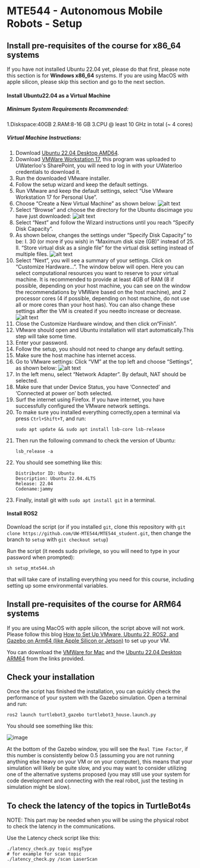 # MTE544 - Autonomous Mobile Robots - Setup

## Install pre-requisites of the course for x86_64 systems
If you have not installed Ubuntu 22.04 yet, please do that first, please note this section is for **Windows x86_64** systems. If you are using MacOS with apple silicon, please skip this section and go to the next section.
#### Install Ubuntu22.04 as a Virtual Machine
##### Minimum System Requirements Recommended:
1.Diskspace:40GB
2.RAM:8-16 GB
3.CPU @ least 10 GHz in total (~ 4 cores)

##### Virtual Machine Instructions:
1. Download [Ubuntu 22.04 Desktop AMD64](https://releases.ubuntu.com/jammy/ubuntu-22.04.5-desktop-amd64.iso).
2. Download [VMWare Workstation 17](https://uofwaterloo-my.sharepoint.com/:u:/g/personal/m3ning_uwaterloo_ca/EYJ_HOFWwVZDp08AP8_M--EB3E3R30MSqH53rXgQJeGu2A?e=umutFn), this program was uploaded to UWaterloo's SharePoint, you will need to log in with your UWaterloo credentials to download it.
3. Run the downloaded VMware installer.
4. Follow the setup wizard and keep the default settings.
5. Run VMware and keep the default settings, select “Use VMware Workstation 17 for Personal Use”.
6. Choose “Create a New Virtual Machine” as shown below:
    ![alt text](./figs/image-1.png)
7. Select “Browse” and choose the directory for the Ubuntu discimage you have just downloaded:
    ![alt text](./figs/image-2.png)
8. Select “Next” and follow the Wizard instructions until you reach “Specify Disk Capacity”.
9. As shown below, changes the settings under “Specify Disk Capacity” to be:
    I. 30 (or more if you wish) in “Maximum disk size (GB)” instead of 25.
    II. “Store virtual disk as a single file” for the virtual disk setting instead of multiple files.
    ![alt text](./figs/image-3.png)
10. Select “Next”, you will see a summary of your settings. Click on “Customize Hardware…”. The window below will open. Here you can select computational resources you want to reserve to your virtual machine. It is recommended to provide at least 4GB of RAM (8 if possible, depending on your host machine, you can see on the window the recommendations by VMWare based on the host machine), and 2 processor cores (4 if possible, depending on host machine, do not use all or more cores than your host has). You can also change these settings after the VM is created if you needto increase or decrease.
    ![alt text](./figs/image-4.png)
11. Close the Customize Hardware window, and then click on“Finish”.
12. VMware should open and Ubuntu installation will start automatically.This step will take some time.
13. Enter your password.
14. Follow the setup, you should not need to change any default setting.
15. Make sure the host machine has internet access.
16. Go to VMware settings: Click “VM” at the top left and choose “Settings”, as shown below:
    ![alt text](./figs/image-5.png)
17. In the left menu, select “Network Adapter”. By default, NAT should be selected.
18. Make sure that under Device Status, you have ‘Connected’ and ‘Connected at power on’ both selected.
19. Surf the internet using Firefox. If you have internet, you have successfully configured the VMware network settings.
20. To make sure you installed everything correctly,open a terminal via press `Ctrl+Shift+T`, and run:
    ```
    sudo apt update && sudo apt install lsb-core lsb-release
    ```
21. Then run the following command to check the version of Ubuntu:
    ```
    lsb_release -a
    ```
22. You should see something like this:
    ```
    Distributor ID: Ubuntu
    Description: Ubuntu 22.04.4LTS
    Release: 22.04
    Codename:jammy
    ```
23. Finally, install git with `sudo apt install git` in a terminal.

#### Install ROS2
Download the script (or if you installed ```git```, clone this repository with ```git clone https://github.com/UW-MTE544/MTE544_student.git```, then change the branch to ```setup``` with ```git checkout setup```)

Run the script (it needs sudo privilege, so you will need to type in your password when prompted):
```
sh setup_mte544.sh
```
that will take care of installing everything you need for this course, including setting up some environmental variables.

## Install pre-requisites of the course for ARM64 systems
If you are using MacOS with apple silicon, the script above will not work. Please follow this blog [How to Set Up VMware, Ubuntu 22, ROS2, and Gazebo on Arm64 (like Apple Silicon or Jetson)](https://medium.com/@MinghaoNing/how-to-set-up-vmware-ubuntu-22-ros2-and-gazebo-on-arm64-like-apple-silicon-or-jetson-5bb4db6ff297) to set up your VM.

You can download the [VMWare for Mac](https://uofwaterloo-my.sharepoint.com/:u:/g/personal/m3ning_uwaterloo_ca/EcT9JtYERmdDgfo3bLKwcycBD9YJK1bTfYdmXHCT3Qe8Sw?e=ftKpPs) and the [Ubuntu 22.04 Desktop ARM64](https://uofwaterloo-my.sharepoint.com/:u:/g/personal/m3ning_uwaterloo_ca/EVgtqnAW51tKqpuYDOSf0vQB2sciaAPxsEJ6VpZDuztRsw?e=JJEYbZ) from the links provided.

## Check your installation
Once the script has finished the installation, you can quickly check the performance of your system with the Gazebo simulation. Open a terminal and run:
```
ros2 launch turtlebot3_gazebo turtlebot3_house.launch.py
```
You should see something like this:

![image](figs/gazebo_window.png)

At the bottom of the Gazebo window, you will see the ```Real Time Factor```, if this number is consistently below 0.5 (assuming you are not running anything else heavy on your VM or on your computer), this means that your simulation will likely be quite slow, and you may want to consider utilizing one of the alternative systems proposed (you may still use your system for code development and connecting with the real robot, just the testing in simulation might be slow).


## To check the latency of the topics in TurtleBot4s
NOTE: This part may be needed when you will be using the physical robot to check the latency in the communications.

Use the Latency check script like this:

```
./latency_check.py topic msgType
# for example for scan topic
./latency_check.py /scan LaserScan 
```


